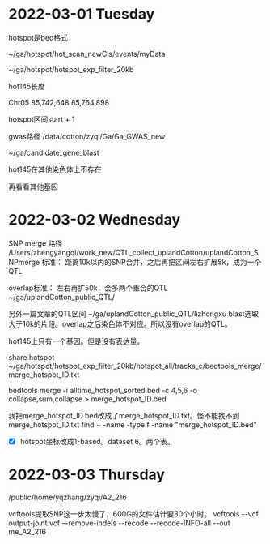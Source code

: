 # 2022-03-01 Tuesday



hotspot是bed格式

~/ga/hotspot/hot_scan_newCis/events/myData

~/ga/hotspot/hotspot_exp_filter_20kb



hot145长度

Chr05
85,742,648
85,764,898


hotspot区间start + 1

gwas路径
/data/cotton/zyqi/Ga/Ga_GWAS_new






~/ga/candidate_gene_blast

hot145在其他染色体上不存在

再看看其他基因



# 2022-03-02 Wednesday

SNP merge 路径
/Users/zhengyangqi/work_new/QTL_collect_uplandCotton/uplandCotton_SNPmerge
标准：
距离10k以内的SNP合并，之后再把区间左右扩展5k，成为一个QTL

overlap标准：
左右再扩50k，会多两个重合的QTL
~/ga/uplandCotton_public_QTL/


另外一篇文章的QTL区间
~/ga/uplandCotton_public_QTL/lizhongxu
blast选取大于10k的片段。overlap之后染色体不对应。所以没有overlap的QTL。



hot145上只有一个基因。但是没有表达量。







share hotspot
~/ga/hotspot/hotspot_exp_filter_20kb/hotspot_all/tracks_c/bedtools_merge/merge_hotspot_ID.txt

bedtools merge -i alltime_hotspot_sorted.bed  -c 4,5,6 -o collapse,sum,collapse > merge_hotspot_ID.bed

  我把merge_hotspot_ID.bed改成了merge_hotspot_ID.txt。怪不能找不到merge_hotspot_ID.txt
find ~ -name -type f -name "merge_hotspot_ID.bed"



- [x] hotspot坐标改成1-based。dataset 6。两个表。









# 2022-03-03 Thursday

/public/home/yqzhang/zyqi/A2_216

vcftools提取SNP这一步太慢了，600G的文件估计要30个小时。
vcftools --vcf output-joint.vcf --remove-indels --recode --recode-INFO-all --out me_A2_216









